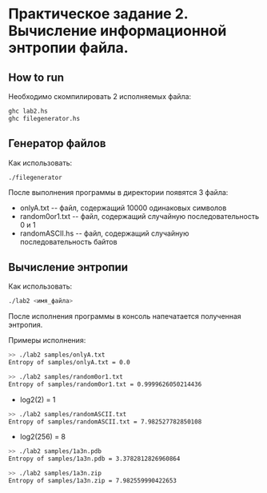 # Практическое задание 2. Вычисление информационной энтропии файла.

## How to run

Необходимо скомпилировать 2 исполняемых файла:

```bash
ghc lab2.hs
ghc filegenerator.hs
```

## Генератор файлов

Как использовать:

```bash
./filegenerator
```
После выполнения программы в директории появятся 3 файла:
* onlyA.txt -- файл, содержащий 10000 одинаковых символов
* random0or1.txt -- файл, содержащий случайную последовательность 0 и 1
* randomASCII.hs -- файл, содержащий случайную последовательность байтов

## Вычисление энтропии

Как использовать:

```bash
./lab2 <имя_файла>
```

После исполнения программы в консоль напечатается полученная энтропия.

Примеры исполнения:

```bash
>> ./lab2 samples/onlyA.txt
Entropy of samples/onlyA.txt = 0.0
```

```bash
>> ./lab2 samples/random0or1.txt 
Entropy of samples/random0or1.txt = 0.9999626050214436
```
* log2(2) = 1

```bash
>> ./lab2 samples/randomASCII.txt 
Entropy of samples/randomASCII.txt = 7.982527782850108
```
* log2(256) = 8

```bash
>> ./lab2 samples/1a3n.pdb       
Entropy of samples/1a3n.pdb = 3.3782812826960864
```

```bash
>> ./lab2 samples/1a3n.zip
Entropy of samples/1a3n.zip = 7.982559990422653
```
